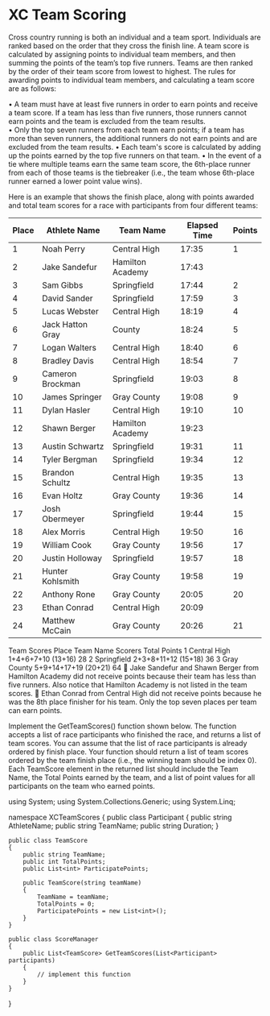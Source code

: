 # XC Team Scoring

Cross country running is both an individual and a team sport. Individuals are ranked based on the order that they cross the finish line. A team score is calculated by assigning points to individual team members, and then summing the points of the team’s top five runners. Teams are then ranked by the order of their team score from lowest to highest. The rules for awarding points to individual team members, and calculating a team score are as follows:

• A team must have at least five runners in order to earn points and receive a team score. If a team has less than five runners, those runners cannot earn points and the team is excluded from the team results.  
• Only the top seven runners from each team earn points; if a team has more than seven runners, the additional runners do not earn points and are excluded from the team results.
• Each team's score is calculated by adding up the points earned by the top five runners on that team.
• In the event of a tie where multiple teams earn the same team score, the 6th-place runner from each of those teams is the tiebreaker (i.e., the team whose 6th-place runner earned a lower point value wins).

Here is an example that shows the finish place, along with points awarded and total team scores for a race with participants from four different teams:

| Place | Athlete Name     | Team Name        | Elapsed Time | Points |
| ----- | ---------------- | ---------------- | ------------ | ------ |
| 1     | Noah Perry       | Central High     | 17:35        | 1      |
| 2     | Jake Sandefur    | Hamilton Academy | 17:43        |
| 3     | Sam Gibbs        | Springfield      | 17:44        | 2      |
| 4     | David Sander     | Springfield      | 17:59        | 3      |
| 5     | Lucas Webster    | Central High     | 18:19        | 4      |
| 6     | Jack Hatton Gray | County           | 18:24        | 5      |
| 7     | Logan Walters    | Central High     | 18:40        | 6      |
| 8     | Bradley Davis    | Central High     | 18:54        | 7      |
| 9     | Cameron Brockman | Springfield      | 19:03        | 8      |
| 10    | James Springer   | Gray County      | 19:08        | 9      |
| 11    | Dylan Hasler     | Central High     | 19:10        | 10     |
| 12    | Shawn Berger     | Hamilton Academy | 19:23        |
| 13    | Austin Schwartz  | Springfield      | 19:31        | 11     |
| 14    | Tyler Bergman    | Springfield      | 19:34        | 12     |
| 15    | Brandon Schultz  | Central High     | 19:35        | 13     |
| 16    | Evan Holtz       | Gray County      | 19:36        | 14     |
| 17    | Josh Obermeyer   | Springfield      | 19:44        | 15     |
| 18    | Alex Morris      | Central High     | 19:50        | 16     |
| 19    | William Cook     | Gray County      | 19:56        | 17     |
| 20    | Justin Holloway  | Springfield      | 19:57        | 18     |
| 21    | Hunter Kohlsmith | Gray County      | 19:58        | 19     |
| 22    | Anthony Rone     | Gray County      | 20:05        | 20     |
| 23    | Ethan Conrad     | Central High     | 20:09        |
| 24    | Matthew McCain   | Gray County      | 20:26        | 21     |

Team Scores
Place Team Name Scorers Total Points
1 Central High 1+4+6+7+10 (13+16) 28
2 Springfield 2+3+8+11+12 (15+18) 36
3 Gray County 5+9+14+17+19 (20+21) 64
 Jake Sandefur and Shawn Berger from Hamilton Academy did not receive points because their team has less than five runners. Also notice that Hamilton Academy is not listed in the team scores.
 Ethan Conrad from Central High did not receive points because he was the 8th place finisher for his team. Only the top seven places per team can earn points.

Implement the GetTeamScores() function shown below. The function accepts a list of race participants who finished the race, and returns a list of team scores. You can assume that the list of race participants is already ordered by finish place. Your function should return a list of team scores ordered by the team finish place (i.e., the winning team should be index 0). Each TeamScore element in the returned list should include the Team Name, the Total Points earned by the team, and a list of point values for all participants on the team who earned points.

using System;
using System.Collections.Generic;
using System.Linq;

namespace XCTeamScores
{
public class Participant
{
public string AthleteName;
public string TeamName;
public string Duration;
}

    public class TeamScore
    {
        public string TeamName;
        public int TotalPoints;
        public List<int> ParticipatePoints;

        public TeamScore(string teamName)
        {
            TeamName = teamName;
            TotalPoints = 0;
            ParticipatePoints = new List<int>();
        }
    }

    public class ScoreManager
    {
        public List<TeamScore> GetTeamScores(List<Participant> participants)
        {
            // implement this function
        }
    }

}
